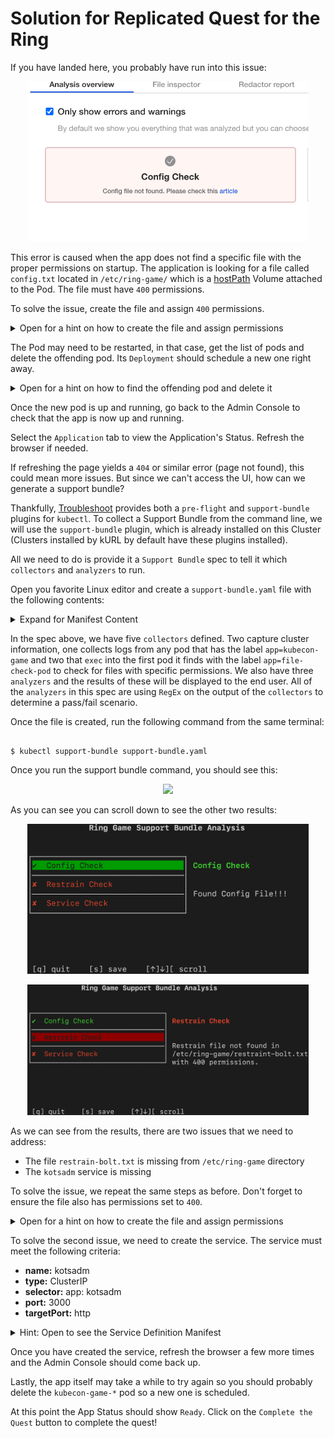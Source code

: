 <h1> Solution for Replicated Quest for the Ring </h1>

If you have landed here, you probably have run into this issue:

<p align="center"><img src="tile.png" width=450 ></img></p>

This error is caused when the app does not find a specific file with the proper permissions on startup. The application is looking for a file called `config.txt` located in `/etc/ring-game/` which is a [hostPath](https://kubernetes.io/docs/concepts/storage/volumes/#hostpath) Volume attached to the Pod. The file must have `400` permissions.

To solve the issue, create the file and assign `400` permissions.

<details>
  <summary>Open for a hint on how to create the file and assign permissions</summary>

To create the file with the proper permissions run the following command on the terminal:

```shell
$ sudo touch /etc/ring-game/config.txt
$ sudo chmod 400 /etc/ring-game/config.txt
```

</details>

The Pod may need to be restarted, in that case, get the list of pods and delete the offending pod. Its ```Deployment``` should schedule a new one right away.

<details>
  <summary>Open for a hint on how to find the offending pod and delete it</summary>

To get the list of pods, run the following command:

```shell
$ kubectl get pods
```

You should see an output similar to this:

```shell

NAME                                  READY   STATUS                  RESTARTS   AGE
file-check-pod-76c6bc76d-7xk2d        1/1     Running                 0          9m57s
kotsadm-7d68c66d9-wbx5t               1/1     Running                 0          87m
kotsadm-postgres-0                    1/1     Running                 0          87m
kubecon-game-77b49b445-mwfvn          0/1     Init:CrashLoopBackOff   6          9m57s
kurl-proxy-kotsadm-75cf6dcf54-m74vm   1/1     Running                 0          87m


```

The offending pod is the one in the `Init:CrashLoopBackOff` STATUS. To delete the pod, run the following command:

```shell

$ kubectl delete pod kubecon-game-77b49b445-mwfvn

```
</details>

Once the new pod is up and running, go back to the Admin Console to check that the app is now up and running.

Select the `Application` tab to view the Application's Status. Refresh the browser if needed.

If refreshing the page yields a `404` or similar error (page not found), this could mean more issues. But since we can't access the UI, how can we generate a support bundle?

Thankfully, [Troubleshoot](https://troubleshoot.sh) provides both a `pre-flight` and `support-bundle` plugins for `kubectl`. To collect a Support Bundle from the command line, we will use the `support-bundle` plugin, which is already installed on this Cluster (Clusters installed by kURL by default have these plugins installed).

All we need to do is provide it a `Support Bundle` spec to tell it which `collectors` and `analyzers` to run.

Open you favorite Linux editor and create a `support-bundle.yaml` file with the following contents:

<details> 
  <summary>Expand for Manifest Content</summary>
  
```yaml

apiVersion: troubleshoot.sh/v1beta2
kind: SupportBundle
metadata:
  name: ring-game
spec:
  collectors:
    - clusterInfo: {}
    - clusterResources: {}
    - logs:
        selector:
          - app=kubecon-game
        namespace: default
        limits:
          maxAge: 30d
          maxLines: 10000
    - exec:
        name: check-config
        collectorName: check-config
        selector:
          - app=file-check-pod
        namespace: default
        args:
        - stat
        - -c
        - "%a"
        - /etc/ring-game/config.txt
    - exec:
        name: check-restrain
        collectorName: check-restrain
        selector:
          - app=file-check-pod
        namespace: default
        args:
        - stat
        - -c
        - "%a"
        - /etc/ring-game/restraining-bolt.txt 
     
  analyzers:
    - textAnalyze:
        checkName: Config Check
        fileName: check-config/default/*/check-config-*.txt
        regex: '400'
        outcomes:
          - pass:
              message: Found Config File!!!
          - fail:
              message: Config file not found. Please check this [article](https://github.com/replicatedhq/kotsapps/blob/kc2021-ring-game/kubecon-2021-ring-game/content/solutions/easysolve.md)
    - textAnalyze:
        checkName: Restrain Check
        fileName: check-restrain/default/*/check-restrain-*.txt
        regex: '400'
        outcomes:
          - pass:
              message: Found Restraint File!!!
          - fail:
              message: Restrain file not found in /etc/ring-game/restraint-bolt.txt with 400 permissions.
    - textAnalyze:
        checkName: Service Check
        fileName: cluster-resources/services/default.json
        regex: '"name": "kotsadm"'
        outcomes:
          - pass:
              message: "kotsadm service found!"
          - fail:
              message: "Can't find kotsadm service"

```

</details>

In the spec above, we have five `collectors` defined. Two capture cluster information, one collects logs from any pod that has the label `app=kubecon-game` and two that `exec` into the first pod it finds with the label `app=file-check-pod` to check for files with specific permissions. We also have three `analyzers` and the results of these will be displayed to the end user. All of the `analyzers` in this spec are using `RegEx` on the output of the `collectors` to determine a pass/fail scenario.

Once the file is created, run the following command from the same terminal:

```shell

$ kubectl support-bundle support-bundle.yaml

```

Once you run the support bundle command, you should see this:

<p align="center"><img src="sboutput.png" width=450 ></img></p>

As you can see you can scroll down to see the other two results:

<p align="center"><img src="sboutput1.png" width=450 ></img></p>
<p align="center"><img src="sboutput2.png" width=450 ></img></p>

As we can see from the results, there are two issues that we need to address:

* The file `restrain-bolt.txt` is missing from `/etc/ring-game` directory
* The `kotsadm` service is missing

To solve the issue, we repeat the same steps as before. Don't forget to ensure the file also has permissions set to `400`.

<details>
  <summary>Open for a hint on how to create the file and assign permissions</summary>

To create the file with the proper permissions run the following command on the terminal:

```shell
$ sudo touch /etc/ring-game/restraining-bolt.txt
$ sudo chmod 400 /etc/ring-game/restraining-bolt.txt
```

</details>


To solve the second issue, we need to create the service. The service must meet the following criteria:

* **name:** kotsadm
* **type:** ClusterIP
* **selector:** app: kotsadm
* **port:** 3000
* **targetPort:** http


<details>
  <summary>Hint: Open to see the Service Definition Manifest</summary>

Create a file called `kotsadm.yaml` in your local directory. For example:
  
```shell
 $ vi kotsadm.yaml
```
 
Once in the file, paste the following content
   
```yaml

apiVersion: v1
kind: Service
metadata:
  labels:
    kots.io/backup: velero
    kots.io/kotsadm: "true"
  name: kotsadm
  namespace: default
spec:
  ports:
  - name: http
    port: 3000
    targetPort: http
  selector:
    app: kotsadm
  type: ClusterIP
status:
  loadBalancer: {}

```
  
  Save the file, and run the following command to create the service:
  
```shell
$ kubectl apply -f kotsadm.yaml
```
    
  
</details>

Once you have created the service, refresh the browser a few more times and the Admin Console should come back up. 

Lastly, the app itself may take a while to try again so you should probably delete the `kubecon-game-*` pod so a new one is scheduled. 

At this point the App Status should show `Ready`. Click on the `Complete the Quest` button to complete the quest!
